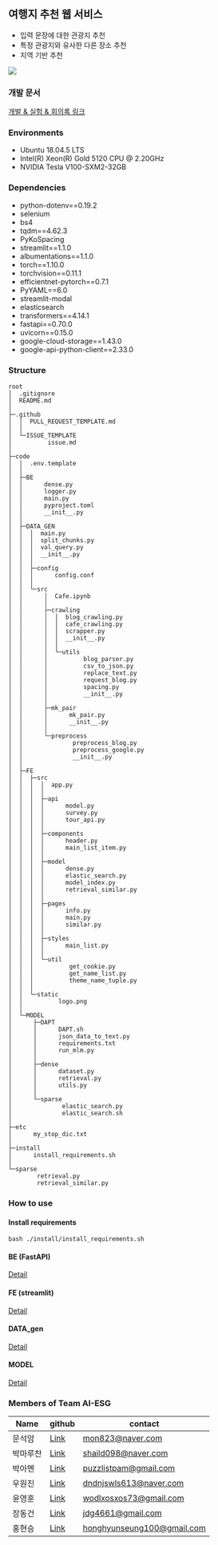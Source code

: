 ## 여행지 추천 웹 서비스
- 입력 문장에 대한 관광지 추천
- 특정 관광지와 유사한 다른 장소 추천
- 지역 기반 추천

![](https://i.imgur.com/10i8erb.png)

### 개발 문서
[개발 & 실험 & 회의록 링크](https://github.com/boostcampaitech2/final-project-level3-nlp-11/wiki)

### Environments
- Ubuntu 18.04.5 LTS
- Intel(R) Xeon(R) Gold 5120 CPU @ 2.20GHz
- NVIDIA Tesla V100-SXM2-32GB

### Dependencies
- python-dotenv==0.19.2
- selenium
- bs4
- tqdm==4.62.3
- PyKoSpacing
- streamlit==1.1.0
- albumentations==1.1.0
- torch==1.10.0
- torchvision==0.11.1
- efficientnet-pytorch==0.7.1
- PyYAML==6.0
- streamlit-modal
- elasticsearch
- transformers==4.14.1
- fastapi==0.70.0
- uvicorn==0.15.0
- google-cloud-storage==1.43.0
- google-api-python-client==2.33.0

### Structure
     
```
root
│  .gitignore
│  README.md
│
├─.github
│  │  PULL_REQUEST_TEMPLATE.md
│  │
│  └─ISSUE_TEMPLATE
│          issue.md
│
├─code
│  │  .env.template
│  │
│  ├─BE
│  │      dense.py
│  │      logger.py
│  │      main.py
│  │      pyproject.toml
│  │      __init__.py
│  │
│  ├─DATA_GEN
│  │  │  main.py
│  │  │  split_chunks.py
│  │  │  val_query.py
│  │  │  __init__.py
│  │  │
│  │  ├─config
│  │  │      config.conf
│  │  │
│  │  └─src
│  │      │  Cafe.ipynb
│  │      │
│  │      ├─crawling
│  │      │  │  blog_crawling.py
│  │      │  │  cafe_crawling.py
│  │      │  │  scrapper.py
│  │      │  │  __init__.py
│  │      │  │
│  │      │  └─utils
│  │      │          blog_parser.py
│  │      │          csv_to_json.py
│  │      │          replace_text.py
│  │      │          request_blog.py
│  │      │          spacing.py
│  │      │          __init__.py
│  │      │
│  │      ├─mk_pair
│  │      │      mk_pair.py
│  │      │      __init__.py
│  │      │
│  │      └─preprocess
│  │              preprocess_blog.py
│  │              preprocess_google.py
│  │              __init__.py
│  │
│  ├─FE
│  │  ├─src
│  │  │  │  app.py
│  │  │  │
│  │  │  ├─api
│  │  │  │      model.py
│  │  │  │      survey.py
│  │  │  │      tour_api.py
│  │  │  │
│  │  │  ├─components
│  │  │  │      header.py
│  │  │  │      main_list_item.py
│  │  │  │
│  │  │  ├─model
│  │  │  │      dense.py
│  │  │  │      elastic_search.py
│  │  │  │      model_index.py
│  │  │  │      retrieval_similar.py
│  │  │  │
│  │  │  ├─pages
│  │  │  │      info.py
│  │  │  │      main.py
│  │  │  │      similar.py
│  │  │  │
│  │  │  ├─styles
│  │  │  │      main_list.py
│  │  │  │
│  │  │  └─util
│  │  │          get_cookie.py
│  │  │          get_name_list.py
│  │  │          theme_name_tuple.py
│  │  │
│  │  └─static
│  │          logo.png
│  │
│  └─MODEL
│      ├─DAPT
│      │      DAPT.sh
│      │      json_data_to_text.py
│      │      requirements.txt
│      │      run_mlm.py
│      │
│      ├─dense
│      │      dataset.py
│      │      retrieval.py
│      │      utils.py
│      │
│      └─sparse
│              elastic_search.py
│              elastic_search.sh
│
├─etc
│      my_stop_dic.txt
│
├─install
│      install_requirements.sh
│
└─sparse
        retrieval.py
        retrieval_similar.py
```


### How to use
#### Install requirements
```
bash ./install/install_requirements.sh
```

#### BE (FastAPI)
[Detail](https://github.com/boostcampaitech2/final-project-level3-nlp-11/tree/master/code/BE)

#### FE (streamlit)
[Detail](https://github.com/boostcampaitech2/final-project-level3-nlp-11/tree/master/code/FE)

#### DATA_gen
[Detail](https://github.com/boostcampaitech2/final-project-level3-nlp-11/tree/master/code/DATA_GEN)

#### MODEL
[Detail](https://github.com/boostcampaitech2/final-project-level3-nlp-11/tree/master/code/MODEL)

### Members of Team AI-ESG
| Name | github | contact |
| -------- | -------- | -------- |
| 문석암     | [Link](https://github.com/mon823) | mon823@naver.com |
| 박마루찬 | [Link](https://github.com/MaruchanPark) | shaild098@naver.com |
| 박아멘 | [Link](https://github.com/AmenPark) | puzzlistpam@gmail.com |
| 우원진 | [Link](https://github.com/woowonjin) | dndnjswls613@naver.com |
| 윤영훈 | [Link](https://github.com/wodlxosxos) | wodlxosxos73@gmail.com |
| 장동건 | [Link](https://github.com/mycogno) | jdg4661@gmail.com |
| 홍현승 | [Link](https://github.com/Hong-Hyun-Seung) | honghyunseung100@gmail.com |
